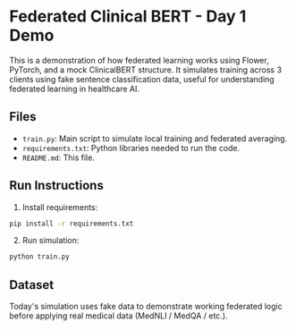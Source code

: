 # Federated Clinical BERT - Day 1 Demo

This is a demonstration of how federated learning works using Flower, PyTorch, and a mock ClinicalBERT structure. It simulates training across 3 clients using fake sentence classification data, useful for understanding federated learning in healthcare AI.

## Files
- `train.py`: Main script to simulate local training and federated averaging.
- `requirements.txt`: Python libraries needed to run the code.
- `README.md`: This file.

## Run Instructions
1. Install requirements:
```bash
pip install -r requirements.txt
```

2. Run simulation:
```bash
python train.py
```

## Dataset
Today's simulation uses fake data to demonstrate working federated logic before applying real medical data (MedNLI / MedQA / etc.).
